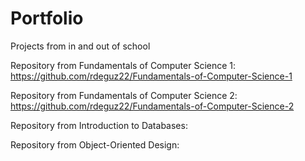 # Portfolio
Projects from in and out of school

Repository from Fundamentals of Computer Science 1: https://github.com/rdeguz22/Fundamentals-of-Computer-Science-1

Repository from Fundamentals of Computer Science 2: https://github.com/rdeguz22/Fundamentals-of-Computer-Science-2

Repository from Introduction to Databases:

Repository from Object-Oriented Design: 
